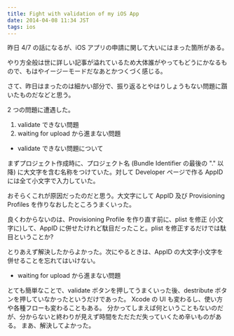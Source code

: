 ```yaml
---
title: Fight with validation of my iOS App
date: 2014-04-08 11:34 JST
tags: ios
---
```


昨日 4/7 の話になるが、iOS アプリの申請に関して大いにはまった箇所がある。

やり方全般は世に詳しい記事が溢れているため大体誰がやってもどうにかなるもので、もはやイージーモードだなあとかつくづく感じる。

さて、昨日はまったのは細かい部分で、振り返るとやはりしょうもない問題に躓いたものだなどと思う。

2 つの問題に遭遇した。

1. validate できない問題
2. waiting for upload から進まない問題

- validate できない問題について

まずプロジェクト作成時に、プロジェクト名 (Bundle Identifier の最後の "." 以降) に大文字を含む名称をつけていた。対して Developer ページで作る AppID には全て小文字で入力していた。

おそらくこれが原因だったのだと思う。大文字にして AppID 及び Provisioning Profiles を作りなおしたところうまくいった。

良くわからないのは、Provisioning Profile を作り直す前に、plist を修正 (小文字に)して、AppID に併せたけれど駄目だったこと。plist を修正するだけでは駄目ということか?

とりあえず解決したからよかった。次にやるときは、AppID の大文字小文字を併せることを忘れてはいけない。

- waiting for upload から進まない問題

とても簡単なことで、validate ボタンを押してうまくいった後、destribute ボタンを押していなかったというだけであった。
Xcode の UI も変わるし、使い方や各種フローも変わることもある。
分かってしまえば何ということもないのだが、分からないと終わりが見えず時間をただただ失っていくため辛いものがある。
まあ、解決してよかった。

